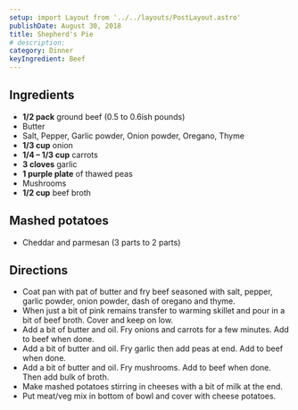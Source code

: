 ```yaml
---
setup: import Layout from '../../layouts/PostLayout.astro'
publishDate: August 30, 2018
title: Shepherd's Pie
# description:
category: Dinner
keyIngredient: Beef
---
```


## Ingredients
- **1/2 pack** ground beef (0.5 to 0.6ish pounds)
- Butter
- Salt, Pepper, Garlic powder, Onion powder, Oregano, Thyme
- **1/3 cup** onion
- **1/4 – 1/3 cup** carrots
- **3 cloves** garlic
- **1 purple plate** of thawed peas
- Mushrooms
- **1/2 cup** beef broth

## Mashed potatoes
- Cheddar and parmesan (3 parts to 2 parts)

## Directions
- Coat pan with pat of butter and fry beef seasoned with salt, pepper, garlic powder, onion powder, dash of oregano and thyme.
- When just a bit of pink remains transfer to warming skillet and pour in a bit of beef broth. Cover and keep on low.
- Add a bit of butter and oil. Fry onions and carrots for a few minutes. Add to beef when done.
- Add a bit of butter and oil. Fry garlic then add peas at end. Add to beef when done.
- Add a bit of butter and oil. Fry mushrooms. Add to beef when done. Then add bulk of broth.
- Make mashed potatoes stirring in cheeses with a bit of milk at the end.
- Put meat/veg mix in bottom of bowl and cover with cheese potatoes.
